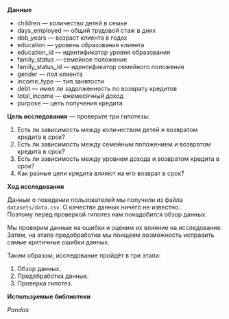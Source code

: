 **Данные**

- children — количество детей в семье
- days_employed — общий трудовой стаж в днях
- dob_years — возраст клиента в годах
- education — уровень образования клиента
- education_id — идентификатор уровня образования
- family_status — семейное положение
- family_status_id — идентификатор семейного положения
- gender — пол клиента
- income_type — тип занятости
- debt — имел ли задолженность по возврату кредитов
- total_income — ежемесячный доход
- purpose — цель получения кредита


**Цель исследования** — проверьте три гипотезы:
1. Есть ли зависимость между количеством детей и возвратом кредита в срок?
2. Есть ли зависимость между семейным положением и возвратом кредита в срок?
3. Есть ли зависимость между уровнем дохода и возвратом кредита в срок?
4. Как разные цели кредита влияют на его возврат в срок?

**Ход исследования**

Данные о поведении пользователей мы получили из файла `datasets/data.csv`. О качестве данных ничего не известно. Поэтому перед проверкой гипотез нам понадобится обзор данных. 

Мы проверим данные на ошибки и оценим их влияние на исследование. Затем, на этапе предобработки мы поищеем возможность исправить самые критичные ошибки данных.
 
Таким образом, исследование пройдёт в три этапа:
 1. Обзор данных.
 2. Предобработка данных.
 3. Проверка гипотез.
 
 **Используемые библиотеки**
 
 *Pandas*
